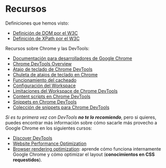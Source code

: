 # Recursos

Definiciones que hemos visto:
* [Definición de DOM por el W3C](https://www.w3.org/DOM/)
* [Definición de XPath por el W3C](https://www.w3.org/TR/xpath/)

Recursos sobre Chrome y las DevTools:
* [Documentación para desarrolladores de Google Chrome](https://developer.chrome.com/home)
* [Chrome DevTools Overview](https://developer.chrome.com/devtools)
* [Atajo de teclado de Chrome DevTools](https://developer.chrome.com/devtools/docs/shortcuts#opening-devtools)
* [Chuleta de atajos de teclado en Chrome](https://github.com/jaredwilli/devtools-cheatsheet)
* [Funcionamiento del cacheado](https://developers.google.com/web/fundamentals/performance/optimizing-content-efficiency/http-caching?hl=en)
* [Configuración del Workspace](https://developers.google.com/web/tools/setup/setup-workflow?hl=en)
* [Limitaciones del Workspace de Chrome DevTools](https://developers.google.com/web/tools/setup/setup-workflow#limitations)
* [Content scripts en Chrome DevTools](https://developer.chrome.com/extensions/content_scripts)
* [Snippets en Chrome DevTools](https://developers.google.com/web/tools/chrome-devtools/debug/snippets/?hl=en)
* [Colección de snippets para Chrome DevTools](https://github.com/bgrins/devtools-snippets)

*Si es tu primera vez con DevTools **no te lo recomiendo***, pero si quieres, puedes encontrar más información sobre cómo sacarle más provecho a Google Chrome en los siguientes cursos:
* [Discover DevTools](https://www.codeschool.com/courses/discover-devtools)
* [Website Performance Optimization](https://www.udacity.com/course/website-performance-optimization--ud884)
* [Browser rendering optimization](https://www.udacity.com/course/browser-rendering-optimization--ud860): aprende cómo funciona internamente Google Chrome y cómo optimizar el layout (**conocimientos en CSS requestidos**).



